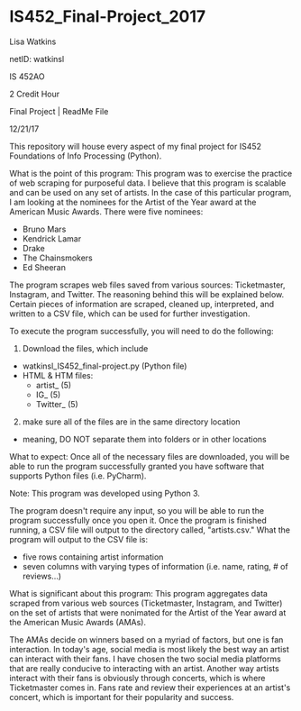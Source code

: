 # IS452_Final-Project_2017
Lisa Watkins

netID: watkinsl

IS 452AO

2 Credit Hour

Final Project | ReadMe File

12/21/17

This repository will house every aspect of my final project for IS452 Foundations of Info Processing (Python).

What is the point of this program:
This program was to exercise the practice of web scraping for purposeful data. I believe that this program is scalable and can be used on any set of artists. In the case of this particular program, I am looking at the nominees for the Artist of the Year award at the American Music Awards. There were five nominees:
- Bruno Mars
- Kendrick Lamar
- Drake
- The Chainsmokers
- Ed Sheeran

The program scrapes web files saved from various sources: Ticketmaster, Instagram, and Twitter. The reasoning behind this will be explained below. Certain pieces of information are scraped, cleaned up, interpreted, and written to a CSV file, which can be used for further investigation.

To execute the program successfully, you will need to do the following:
1. Download the files, which include
  - watkinsl_IS452_final-project.py (Python file)
  - HTML & HTM files:
    - artist_ (5)
    - IG_ (5)
    - Twitter_ (5)
2. make sure all of the files are in the same directory location
  - meaning, DO NOT separate them into folders or in other locations
 
What to expect:
Once all of the necessary files are downloaded, you will be able to run the program successfully granted you have software that supports Python files (i.e. PyCharm).

Note: This program was developed using Python 3.

The program doesn't require any input, so you will be able to run the program successfully once you open it. Once the program is finished running, a CSV file will output to the directory called, "artists.csv." What the program will output to the CSV file is:
- five rows containing artist information
- seven columns with varying types of information (i.e. name, rating, # of reviews...)

What is significant about this program:
This program aggregates data scraped from various web sources (Ticketmaster, Instagram, and Twitter) on the set of artists that were nonimated for the Artist of the Year award at the American Music Awards (AMAs).

The AMAs decide on winners based on a myriad of factors, but one is fan interaction. In today's age, social media is most likely the best way an artist can interact with their fans. I have chosen the two social media platforms that are really conducive to interacting with an artist. Another way artists interact with their fans is obviously through concerts, which is where Ticketmaster comes in. Fans rate and review their experiences at an artist's concert, which is important for their popularity and success. 
  
